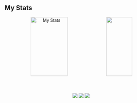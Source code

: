 ## My Stats 


<div align="center">  
  <img width="49%" height="195px" src="https://github-readme-stats.vercel.app/api?username=pojas09&show_icons=true&count_private=true&hide_border=true&title_color=70a5fd&icon_color=00bfbf&text_color=38bdae&bg_color=0d1117" alt="My Stats" /> 
  <img width="41%" height="195px" src="https://github-readme-stats.vercel.app/api/top-langs/?username=pojas09&layout=compact&hide_border=true&title_color=70a5fd&text_color=38bdae&bg_color=0d1117" />
</div>
<br>
<br>
<div align="center" style="margin-top: 20px;">  
<a href="https://www.instagram.com/o.vargas9/" target="_blank"><img src="https://img.shields.io/badge/-Instagram-%23E4405F?style=for-the-badge&logo=instagram&logoColor=white"></a>
<a href="mailto:cmp.1a.rafaelsilveiradevargas@gmail.com" target="_blank"><img src="https://img.shields.io/badge/Gmail-D14836?style=for-the-badge&logo=gmail&logoColor=white"></a>
<a href="https://www.linkedin.com/in/rafael-silveira-vargas/" target="_blank"><img src="https://img.shields.io/badge/LinkedIn-0077B5?style=for-the-badge&logo=linkedin&logoColor=white"></a>
</div> 
